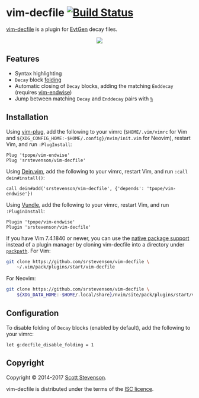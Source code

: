 # vim-decfile [![Build Status](https://travis-ci.org/srstevenson/vim-decfile.svg?branch=master)](https://travis-ci.org/srstevenson/vim-decfile)

[vim-decfile] is a plugin for [EvtGen] decay files.

<p align="center">
  <img src="https://cloud.githubusercontent.com/assets/5845679/19387231/c57410ee-9210-11e6-9cab-08b38ef19a37.gif" />
</p>

## Features

* Syntax highlighting
* `Decay` block [folding]
* Automatic closing of `Decay` blocks, adding the matching `Enddecay` (requires
  [vim-endwise])
* Jump between matching `Decay` and `Enddecay` pairs with [`%`][percent]

## Installation

Using [vim-plug], add the following to your vimrc (`$HOME/.vim/vimrc` for Vim
and `${XDG_CONFIG_HOME:-$HOME/.config}/nvim/init.vim` for Neovim), restart Vim,
and run `:PlugInstall`:

```viml
Plug 'tpope/vim-endwise'
Plug 'srstevenson/vim-decfile'
```

Using [Dein.vim], add the following to your vimrc, restart Vim, and run `:call
dein#install()`:

```viml
call dein#add('srstevenson/vim-decfile', {'depends': 'tpope/vim-endwise'})
```

Using [Vundle], add the following to your vimrc, restart Vim, and run
`:PluginInstall`:

```viml
Plugin 'tpope/vim-endwise'
Plugin 'srstevenson/vim-decfile'
```

If you have Vim 7.4.1840 or newer, you can use the [native package
support][packages] instead of a plugin manager by cloning vim-decfile into a
directory under [`packpath`][packpath]. For Vim:

```sh
git clone https://github.com/srstevenson/vim-decfile \
    ~/.vim/pack/plugins/start/vim-decfile
```

For Neovim:

```sh
git clone https://github.com/srstevenson/vim-decfile \
    ${XDG_DATA_HOME:-$HOME/.local/share}/nvim/site/pack/plugins/start/vim-decfile
```

## Configuration

To disable folding of `Decay` blocks (enabled by default), add the following to
your vimrc:

```viml
let g:decfile_disable_folding = 1
```

## Copyright

Copyright © 2014-2017 [Scott Stevenson].

vim-decfile is distributed under the terms of the [ISC licence].

[Dein.vim]: https://github.com/Shougo/dein.vim
[EvtGen]: http://evtgen.warwick.ac.uk
[folding]: https://vimhelp.appspot.com/fold.txt.html#folding
[ISC licence]: https://opensource.org/licenses/ISC
[packages]: https://vimhelp.appspot.com/repeat.txt.html#packages
[packpath]: https://vimhelp.appspot.com/options.txt.html#%27packpath%27
[percent]: https://vimhelp.appspot.com/motion.txt.html#%
[Scott Stevenson]: https://scott.stevenson.io
[vim-decfile]: https://github.com/srstevenson/vim-decfile
[vim-endwise]: https://github.com/tpope/vim-endwise
[vim-plug]: https://github.com/junegunn/vim-plug
[Vundle]: https://github.com/VundleVim/Vundle.vim
